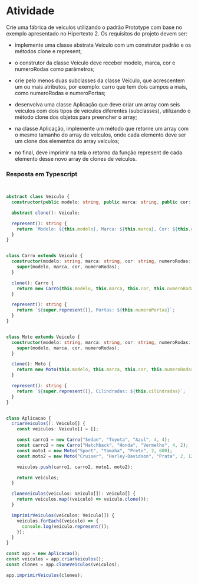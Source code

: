 # Atividade

Crie uma fábrica de veículos utilizando o padrão Prototype com base no exemplo apresentado no Hipertexto 2. Os requisitos do projeto devem ser:

- implemente uma classe abstrata Veículo com um construtor padrão e os métodos clone e represent;

- o construtor da classe Veículo deve receber modelo, marca, cor e numeroRodas como parâmetros;

- crie pelo menos duas subclasses da classe Veículo, que acrescentem um ou mais atributos, por exemplo:
carro que tem dois campos a mais, como numeroRodas e numeroPortas;

- desenvolva uma classe Aplicação que deve criar um array com seis veículos com dois tipos de veículos
diferentes (subclasses), utilizando o método clone dos objetos para preencher o array;

- na classe Aplicação, implemente um método que retorne um array com o mesmo tamanho do array de
veículos, onde cada elemento deve ser um clone dos elementos do array veículos;

- no final, deve imprimir na tela o retorno da função represent de cada elemento desse novo array de clones
de veículos.

### Resposta em Typescript

```typescript


abstract class Veiculo {
  constructor(public modelo: string, public marca: string, public cor: string, public numeroRodas: number) {}

  abstract clone(): Veiculo;

  represent(): string {
    return `Modelo: ${this.modelo}, Marca: ${this.marca}, Cor: ${this.cor}, Rodas: ${this.numeroRodas}`;
  }
}


class Carro extends Veiculo {
  constructor(modelo: string, marca: string, cor: string, numeroRodas: number, public numeroPortas: number) {
    super(modelo, marca, cor, numeroRodas);
  }

  clone(): Carro {
    return new Carro(this.modelo, this.marca, this.cor, this.numeroRodas, this.numeroPortas);
  }

  represent(): string {
    return `${super.represent()}, Portas: ${this.numeroPortas}`;
  }
}


class Moto extends Veiculo {
  constructor(modelo: string, marca: string, cor: string, numeroRodas: number, public cilindradas: number) {
    super(modelo, marca, cor, numeroRodas);
  }

  clone(): Moto {
    return new Moto(this.modelo, this.marca, this.cor, this.numeroRodas, this.cilindradas);
  }

  represent(): string {
    return `${super.represent()}, Cilindradas: ${this.cilindradas}`;
  }
}


class Aplicacao {
  criarVeiculos(): Veiculo[] {
    const veiculos: Veiculo[] = [];

    const carro1 = new Carro("Sedan", "Toyota", "Azul", 4, 4);
    const carro2 = new Carro("Hatchback", "Honda", "Vermelho", 4, 2);
    const moto1 = new Moto("Sport", "Yamaha", "Preto", 2, 600);
    const moto2 = new Moto("Cruiser", "Harley-Davidson", "Prata", 2, 1200);

    veiculos.push(carro1, carro2, moto1, moto2);

    return veiculos;
  }

  cloneVeiculos(veiculos: Veiculo[]): Veiculo[] {
    return veiculos.map((veiculo) => veiculo.clone());
  }

  imprimirVeiculos(veiculos: Veiculo[]) {
    veiculos.forEach((veiculo) => {
      console.log(veiculo.represent());
    });
  }
}

const app = new Aplicacao();
const veiculos = app.criarVeiculos();
const clones = app.cloneVeiculos(veiculos);

app.imprimirVeiculos(clones);

```
